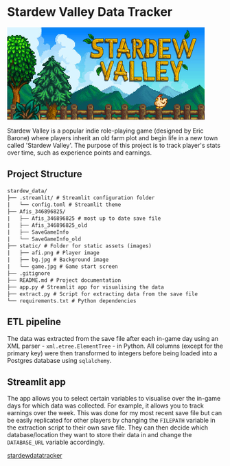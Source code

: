# Stardew Valley Data Tracker 

![Stardew Valley](static/game.jpg)

Stardew Valley is a popular indie role-playing game (designed by Eric Barone) where players inherit an old farm plot and begin life in a new town called 'Stardew Valley'. The purpose of this project is to track player's stats over time, such as experience points and earnings.

## Project Structure 

```
stardew_data/ 
├── .streamlit/ # Streamlit configuration folder  
|   └── config.toml # Streamlit theme 
├── Afis_346896825/
|   ├── Afis_346896825 # most up to date save file
|   ├── Afis_346896825_old
|   ├── SaveGameInfo
|   └── SaveGameInfo_old
├── static/ # Folder for static assets (images) 
|   ├── afi.png # Player image
|   ├── bg.jpg # Background image
|   └── game.jpg # Game start screen
├── .gitignore
├── README.md # Project documentation 
├── app.py # Streamlit app for visualising the data 
├── extract.py # Script for extracting data from the save file 
└── requirements.txt # Python dependencies  
```

## ETL pipeline

The data was extracted from the save file after each in-game day using an XML parser - `xml.etree.ElementTree` - in Python.
All columns (except for the primary key) were then transformed to integers before being loaded into a Postgres database using `sqlalchemy`.

## Streamlit app

The app allows you to select certain variables to visualise over the in-game days for which data was collected. For example, it allows you to track earnings over the week. This was done for my most recent save file but can be easily replicated for other players by changing the `FILEPATH` variable in the extraction script to their own save file. They can then decide which database/location they want to store their data in and change the `DATABASE_URL` variable accordingly.

[stardewdatatracker]('https://stardewdatatracker.streamlit.app')